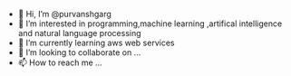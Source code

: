 - 👋 Hi, I’m @purvanshgarg
- 👀 I’m interested in programming,machine learning ,artifical intelligence and natural language processing
- 🌱 I’m currently learning aws web services
- 💞️ I’m looking to collaborate on ...
- 📫 How to reach me ...

<!---
purvanshgarg/purvanshgarg is a ✨ special ✨ repository because its `README.md` (this file) appears on your GitHub profile.
You can click the Preview link to take a look at your changes.
--->
